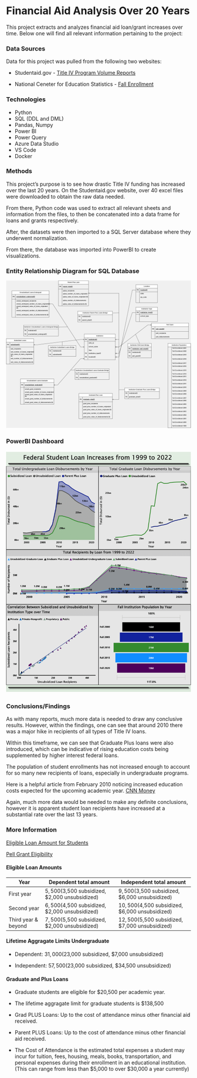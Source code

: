 # Financial Aid Analysis Over 20 Years
This project extracts and analyzes financial aid loan/grant increases over time. Below one will find all relevant information pertaining to the project:

### Data Sources

Data for this project was pulled from the following two websites:

* Studentaid.gov - [Title IV Program Volume Reports](https://studentaid.gov/data-center/student/title-iv#award-year-summaries)

* National Ceneter for Education Statistics - [Fall Enrollment](https://nces.ed.gov/ipeds/SummaryTables/report/201?templateId=2010&years=2021,2020,2019,2018,2017,2016,2015,2014,2013,2012,2011,2010,2009,2008,2007,2006,2005,2004,2003,2002,2001,2000,1999&tt=institutional&instType=1&sid=a3bc80bc-b5a3-4934-974e-3b814cc0e2d1)

### Technologies

* Python
* SQL (DDL and DML)
* Pandas, Numpy
* Power BI
* Power Query
* Azure Data Studio
* VS Code
* Docker


### Methods

This project’s purpose is to see how drastic Title IV funding has increased over the last 20 years.
On the Studentaid.gov website, over 40 excel files were downloaded to obtain the raw data needed.

From there, Python code was used to extract all relevant sheets and information from the files, to then be concatenated into a data frame for loans and grants respectively. 

After, the datasets were then imported to a SQL Server database where they underwent normalization. 

From there, the database was imported into PowerBI to create visualizations.



### Entity Relationship Diagram for SQL Database 

![ERD](<SQL and ERD/erd.drawio.png>)


### PowerBI Dashboard 

![Dashboard](PowerBI/Financial_Aid_PowerBI_Dashboard.png)


### Conclusions/Findings

As with many reports, much more data is needed to draw any conclusive results.
However, within the findings, one can see that around 2010 there was a major hike in recipients of all types of Title IV loans.

Within this timeframe, we can see that Graduate Plus loans were also introduced, which can be indicative of rising education costs being supplemented by higher interest federal loans. 

The population of student enrollments has not increased enough to account for so many new recipients of loans, especially in undergraduate programs.

Here is a helpful article from February 2010 noticing increased education costs expected for the upcoming academic year. [CNN Money](https://money.cnn.com/2010/02/24/news/economy/public_tuition_soars/index.htm)

Again, much more data would be needed to make any definite conclusions, however it is apparent student loan recipients have increased at a substantial rate over the last 13 years.



### More Information

[Eligible Loan Amount for Students](https://studentaid.gov/understand-aid/types/loans/subsidized-unsubsidized)

[Pell Grant Eligibility](https://studentaid.gov/understand-aid/types/grants/pell/calculate-eligibility)



#### Eligible Loan Amounts

| Year               | Dependent total amount                                | Independent total amount                              |
|--------------------|-----------------------------------------------------|-------------------------------------------------------|
| First year         | $5,500 ($3,500 subsidized, $2,000 unsubsidized)       | $9,500 ($3,500 subsidized, $6,000 unsubsidized)       |
| Second year        | $6,500 ($4,500 subsidized, $2,000 unsubsidized)       | $10,500 ($4,500 subsidized, $6,000 unsubsidized)      |
| Third year & beyond| $7,500 ($5,500 subsidized, $2,000 unsubsidized)       | $12,500 ($5,500 subsidized, $7,000 unsubsidized)      |


#### Lifetime Aggragate Limits Undergraduate

* Dependent: $31,000 ($23,000 subsidized, $7,000 unsubsidized)

* Independent: $57,500 ($23,000 subsidized, $34,500 unsubsidized)


#### Graduate and Plus Loans 

* Graduate students are eligible for $20,500 per academic year. 

* The lifetime aggragate limit for graduate students is $138,500


* Grad PLUS Loans: Up to the cost of attendance minus other financial aid received.
* Parent PLUS Loans: Up to the cost of attendance minus other financial aid received.


* The Cost of Attendance is the estimated total expenses a student may incur for tuition, fees, housing, meals, books, transportation, and personal expenses during their enrollment in an educational institution. (This can range from less than $5,000 to over $30,000 a year currently)
